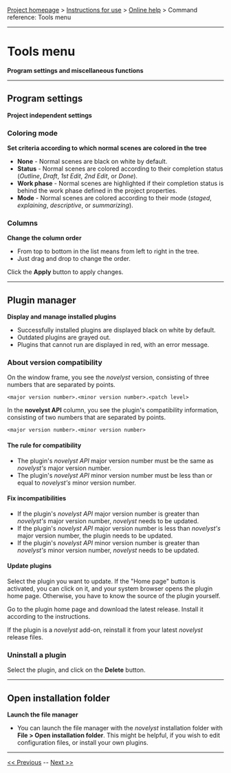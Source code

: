 [Project homepage](../index) > [Instructions for use](../usage) > [Online help](help) > Command reference: Tools menu

--- 

# Tools menu 

**Program settings and miscellaneous functions**

--- 

## Program settings

**Project independent settings**

### Coloring mode

**Set criteria according to which normal scenes are colored in the tree**

- **None** - Normal scenes are black on white by default.
- **Status** - Normal scenes are colored according to their completion status (*Outline*, *Draft*, *1st Edit*, *2nd Edit*, or *Done*).
- **Work phase** - Normal scenes are highlighted if their completion status is behind the work phase defined in the project properties.
- **Mode** - Normal scenes are colored according to their mode (*staged*, *explaining*, *descriptive*, or *summarizing*). 

### Columns

**Change the column order**

- From top to bottom in the list means from left to right in the tree.
- Just drag and drop to change the order.

Click the **Apply** button to apply changes.

---

## Plugin manager

**Display and manage installed plugins**

- Successfully installed plugins are displayed black on white by default.
- Outdated plugins are grayed out.
- Plugins that cannot run are displayed in red, with an error message.

### About version compatibility

On the window frame, you see the *novelyst* version, consisting of three numbers that are separated by points.

`<major version number>.<minor version number>.<patch level>`

In the **novelyst API** column, you see the plugin's compatibility information, consisting of two numbers that are separated by points.

`<major version number>.<minor version number>`

#### The rule for compatibility 

- The plugin's *novelyst API* major version number must be the same as *novelyst's* major version number. 
- The plugin's *novelyst API* minor version number must be less than or equal to *novelyst's* minor version number.

#### Fix incompatibilities

- If the plugin's *novelyst API* major version number is greater than *novelyst's* major version number, *novelyst* needs to be updated.
- If the plugin's *novelyst API* major version number is less than *novelyst's* major version number, the plugin needs to be updated.
- If the plugin's *novelyst API* minor version number is greater than *novelyst's* minor version number, *novelyst* needs to be updated.

#### Update plugins

Select the plugin you want to update. If the "Home page" button is activated, you can click on it, and your system browser opens the plugin home page. Otherwise, you have to know the source of the plugin yourself. 

Go to the plugin home page and download the latest release. Install it according to the instructions. 

If the plugin is a *novelyst* add-on, reinstall it from your latest *novelyst* release files.

### Uninstall a plugin

Select the plugin, and click on the **Delete** button. 

--- 

## Open installation folder

**Launch the file manager**

- You can launch the file manager with the *novelyst* installation folder with **File > Open installation folder**. This might be helpful, if you wish to edit configuration files, or install your own plugins.

---

[<< Previous](export_menu) -- [Next >>](tree_context_menu)